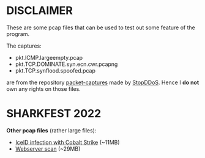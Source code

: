 # DISCLAIMER
These are some pcap files that can be used to test out some feature of the program. 

The captures:
- pkt.ICMP.largeempty.pcap
- pkt.TCP.DOMINATE.syn.ecn.cwr.pcapng
- pkt.TCP.synflood.spoofed.pcap

are from the repository [packet-captures](https://github.com/StopDDoS/packet-captures.git) made by [StopDDoS](https://github.com/StopDDoS).
Hence I **do not** own any rights on those files.

# SHARKFEST 2022
**Other pcap files** (rather large files):
- [IceID infection with Cobalt Strike](https://drive.google.com/file/d/1pgMGD__6ojwuVd04fFVwbQR7Q5hu0LDj/view?usp=sharing) (~11MB)
- [Webserver scan](https://drive.google.com/file/d/17IA1bgLkiwXsBYZE9IwCG3iu7SlpzcPc/view?usp=sharing) (~29MB)
